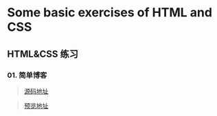 # Some basic exercises of HTML and CSS

## HTML&CSS 练习

### 01. 简单博客

> [源码地址](https://github.com/EvenfallDew/HTML-CSS-Practice/tree/main/01_%E7%AE%80%E5%8D%95%E5%8D%9A%E5%AE%A2)

> [预览地址](https://evenfalldew.github.io/HTML-CSS-Practice/01_%E7%AE%80%E5%8D%95%E5%8D%9A%E5%AE%A2/index.html)
